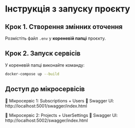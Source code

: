 # Інструкція з запуску проєкту

## Крок 1. Створення змінних оточення

Розмістіть файл `.env` у **кореневій папці** проєкту.

## Крок 2. Запуск сервісів

У кореневій папці виконайте команду:

```bash
docker-compose up --build
```

## Доступ до мікросервісів

🧩 Мікросервіс 1: Subscriptions + Users
📍 Swagger UI: http://localhost:5001/swagger/index.html

🧩 Мікросервіс 2: Projects + UserSettings
📍 Swagger UI: http://localhost:5002/swagger/index.html


